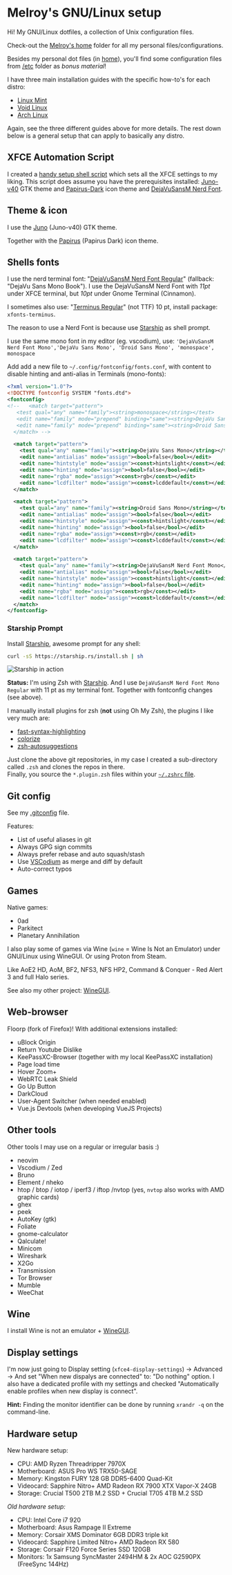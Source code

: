 # Melroy's GNU/Linux setup

Hi! My GNU/Linux dotfiles, a collection of Unix configuration files.

Check-out the [Melroy's home](home/melroy) folder for all my personal files/configurations.

Besides my personal dot files (in [home](home/melroy)), you'll find some configuration files from [/etc](etc) folder as _bonus material_!

I have three main installation guides with the specific how-to's for each distro:

- [Linux Mint](linuxmint.md)
- [Void Linux](voidlinux.md)
- [Arch Linux](archlinux.md)

Again, see the three different guides above for more details. The rest down below is a general setup that can apply to basically any distro.

## XFCE Automation Script

I created a [handy setup shell script](setup-xfce.sh) which sets all the XFCE settings to my liking. This script does assume you have the prerequisites installed: [Juno-v40](https://www.gnome-look.org/p/1280977) GTK theme and [Papirus-Dark](https://www.gnome-look.org/p/1166289/) icon theme and [DejaVuSansM Nerd Font](https://www.nerdfonts.com/font-downloads).

## Theme & icon

I use the [Juno](https://www.gnome-look.org/p/1280977) (Juno-v40) GTK theme.

Together with the [Papirus](https://www.gnome-look.org/p/1166289/) (Papirus Dark) icon theme.

## Shells fonts

I use the nerd terminal font: "[DejaVuSansM Nerd Font Regular](https://www.nerdfonts.com/font-downloads)" (fallback: "DejaVu Sans Mono Book"). I use the  DejaVuSansM Nerd Font with _11pt_ under XFCE terminal, but _10pt_ under Gnome Terminal (Cinnamon).

I sometimes also use: "[Terminus Regular](http://terminus-font.sourceforge.net/)" (not TTF) 10 pt, install package: `xfonts-terminus`.

The reason to use a Nerd Font is because use [Starship](https://starship.rs/) as shell prompt.

I use the same mono font in my editor (eg. vscodium), use: `'DejaVuSansM Nerd Font Mono','DejaVu Sans Mono', 'Droid Sans Mono', 'monospace', monospace`

Add add a new file to `~/.config/fontconfig/fonts.conf`, with content to disable hinting and anti-alias in Terminals (mono-fonts):

```xml
<?xml version="1.0"?>
<!DOCTYPE fontconfig SYSTEM "fonts.dtd">
<fontconfig>
<!--   <match target="pattern">
   <test qual="any" name="family"><string>monospace</string></test>
   <edit name="family" mode="prepend" binding="same"><string>DejaVu Sans Mono</string></edit>
   <edit name="family" mode="prepend" binding="same"><string>Droid Sans Mono</string></edit>
  </match> -->

  <match target="pattern">
    <test qual="any" name="family"><string>DejaVu Sans Mono</string></test>
    <edit name="antialias" mode="assign"><bool>false</bool></edit>
    <edit name="hintstyle" mode="assign"><const>hintslight</const></edit>
    <edit name="hinting" mode="assign"><bool>false</bool></edit>
    <edit name="rgba" mode="assign"><const>rgb</const></edit>
    <edit name="lcdfilter" mode="assign"><const>lcddefault</const></edit>
  </match>

  <match target="pattern">
    <test qual="any" name="family"><string>Droid Sans Mono</string></test>
    <edit name="antialias" mode="assign"><bool>false</bool></edit>
    <edit name="hintstyle" mode="assign"><const>hintslight</const></edit>
    <edit name="hinting" mode="assign"><bool>false</bool></edit>
    <edit name="rgba" mode="assign"><const>rgb</const></edit>
    <edit name="lcdfilter" mode="assign"><const>lcddefault</const></edit>
  </match>

  <match target="pattern">
    <test qual="any" name="family"><string>DejaVuSansM Nerd Font Mono</string></test>
    <edit name="antialias" mode="assign"><bool>false</bool></edit>
    <edit name="hintstyle" mode="assign"><const>hintslight</const></edit>
    <edit name="hinting" mode="assign"><bool>false</bool></edit>
    <edit name="rgba" mode="assign"><const>rgb</const></edit>
    <edit name="lcdfilter" mode="assign"><const>lcddefault</const></edit>
  </match>
</fontconfig>
```

### Starship Prompt

Install [Starship](https://starship.rs/guide/), awesome prompt for any shell:

```sh
curl -sS https://starship.rs/install.sh | sh
```

![Starship in action](starship.png)

**Status:** I'm using Zsh with [Starship](https://starship.rs/). And I use `DejaVuSansM Nerd Font Mono Regular` with 11 pt as my terminal font. Together with fontconfig changes (see above).

I manually install plugins for zsh (**not** using Oh My Zsh), the plugins I like very much are:

- [fast-syntax-highlighting](https://github.com/zdharma-continuum/fast-syntax-highlighting)
- [colorize](https://github.com/zpm-zsh/colorize)
- [zsh-autosuggestions](https://github.com/zsh-users/zsh-autosuggestions)

Just clone the above git repositories, in my case I created a sub-directory called `.zsh` and clones the repos in there.  
Finally, you source the `*.plugin.zsh` files within your [`~/.zshrc` file](home/melroy/.zshrc).

## Git config

See my [.gitconfig](home/melroy/.gitconfig) file.

Features:

- List of useful aliases in git
- Always GPG sign commits
- Always prefer rebase and auto squash/stash
- Use [VSCodium](https://vscodium.com/) as merge and diff by default
- Auto-correct typos

## Games

Native games:

- 0ad
- Parkitect
- Planetary Annihilation

I also play some of games via Wine (`wine` = Wine Is Not an Emulator) under GNU/Linux using WineGUI. Or using Proton from Steam.

Like AoE2 HD, AoM, BF2, NFS3, NFS HP2, Command & Conquer - Red Alert 3 and full Halo series.

See also my other project: [WineGUI](https://gitlab.melroy.org/melroy/winegui).

## Web-browser

Floorp (fork of Firefox)! With additional extensions installed:

- uBlock Origin
- Return Youtube Dislike
- KeePassXC-Browser (together with my local KeePassXC installation)
- Page load time
- Hover Zoom+
- WebRTC Leak Shield
- Go Up Button
- DarkCloud
- User-Agent Switcher (when needed enabled)
- Vue.js Devtools (when developing VueJS Projects)

## Other tools

Other tools I may use on a regular or irregular basis :)

- neovim
- Vscodium / Zed
- Bruno
- Element / nheko
- htop / btop / iotop / iperf3 / iftop /nvtop (yes, `nvtop` also works with AMD graphic cards)
- ghex
- peek
- AutoKey (gtk)
- Foliate
- gnome-calculator
- Qalculate!
- Minicom
- Wireshark
- X2Go
- Transmission
- Tor Browser
- Mumble
- WeeChat

## Wine

I install Wine is not an emulator + [WineGUI](https://gitlab.melroy.org/melroy/winegui).

## Display settings

I'm now just going to Display setting (`xfce4-display-settings`) -> Advanced -> And set "When new dispalys are connected" to: "Do nothing" option. I also have a dedicated profile with my settings and checked "Automatically enable profiles when new display is connect".

**Hint:** Finding the monitor identifier can be done by running `xrandr -q` on the command-line.

## Hardware setup

New hardware setup:

- CPU: AMD Ryzen Threadripper 7970X 
- Motherboard: ASUS Pro WS TRX50-SAGE
- Memory: Kingston FURY 128 GB DDR5-6400 Quad-Kit
- Videocard: Sapphire Nitro+ AMD Radeon RX 7900 XTX Vapor-X 24GB
- Storage: Crucial T500 2TB M.2 SSD + Crucial T705 4TB M.2 SSD

_Old hardware setup:_

- CPU: Intel Core i7 920
- Motherboard: Asus Rampage II Extreme
- Memory: Corsair XMS Dominator 6GB DDR3 triple kit
- Videocard: Sapphire Limited Nitro+ AMD Radeon RX 580
- Storage: Corsair F120 Force Series SSD 120GB
- Monitors: 1x Samsung SyncMaster 2494HM & 2x AOC G2590PX (FreeSync 144Hz)
